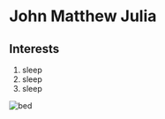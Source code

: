 
# John Matthew Julia



## Interests

1. sleep
2. sleep                
3. sleep

 ![bed](https://github.com/user-attachments/assets/5910b7e2-4743-4e38-90dd-b6eab66d191b)






















